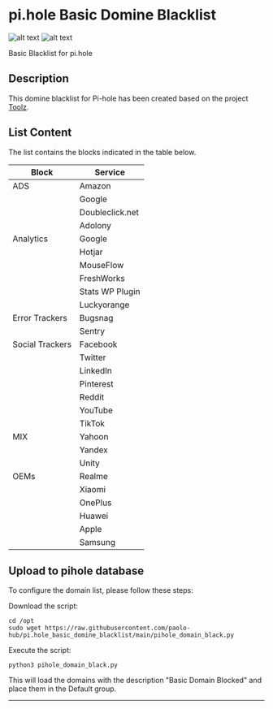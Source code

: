 # pi.hole Basic Domine Blacklist
![alt text](https://badgen.net/badge/platform/pi.hole/blue?) ![alt text](https://badgen.net/badge/content/blaclist/red?)

Basic Blacklist for pi.hole

## Description
This domine blacklist for Pi-hole has been created based on the project [Toolz](https://github.com/d3ward/toolz).

## List Content
The list contains the blocks indicated in the table below.

|    Block        |   Service       |
| --------------- | --------------- |
|    ADS          |   Amazon        |
|                 |   Google        |
|                 | Doubleclick.net |
|                 |   Adolony       |
|  Analytics      |   Google        |
|                 |   Hotjar        |
|                 |   MouseFlow     |
|                 |   FreshWorks    |
|                 | Stats WP Plugin |
|                 |   Luckyorange   |
| Error Trackers  |   Bugsnag       |
|                 |   Sentry        |
| Social Trackers |   Facebook      |
|                 |   Twitter       |
|                 |   LinkedIn      |
|                 |   Pinterest     |
|                 |   Reddit        |
|                 |   YouTube       |
|                 |   TikTok        |
|    MIX          |   Yahoon        |
|                 |   Yandex        |
|                 |   Unity         |
|    OEMs         |   Realme        |
|                 |   Xiaomi        |
|                 |   OnePlus       |
|                 |   Huawei        |
|                 |   Apple         |
|                 |   Samsung       |

## Upload to pihole database

To configure the domain list, please follow these steps:

Download the script:
``` 
cd /opt
sudo wget https://raw.githubusercontent.com/paolo-hub/pi.hole_basic_domine_blacklist/main/pihole_domain_black.py
``` 

Execute the script:
``` 
python3 pihole_domain_black.py
``` 

This will load the domains with the description "Basic Domain Blocked" and place them in the Default group.






****

